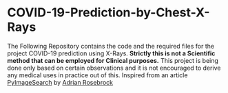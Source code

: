 # COVID-19-Prediction-by-Chest-X-Rays
The Following Repository contains the code and the required files for the project COVID-19 prediction using X-Rays.
**Strictly this is not a Scientific method that can be employed for Clinical purposes.**
This project is being done only based on certain observations and it is not encouraged to derive any medical uses in practice out of this.
Inspired from an article [PyImageSearch](https://www.pyimagesearch.com/2020/03/16/detecting-covid-19-in-x-ray-images-with-keras-tensorflow-and-deep-learning/) by [Adrian Rosebrock](https://github.com/jrosebr1)
